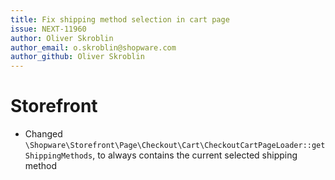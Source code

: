 ```yaml
---
title: Fix shipping method selection in cart page
issue: NEXT-11960
author: Oliver Skroblin
author_email: o.skroblin@shopware.com 
author_github: Oliver Skroblin
---
```

# Storefront
* Changed `\Shopware\Storefront\Page\Checkout\Cart\CheckoutCartPageLoader::getShippingMethods`, to always contains the current selected shipping method  
